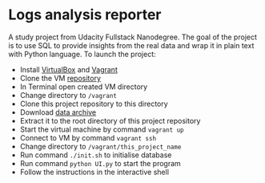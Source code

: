 # Logs analysis reporter

A study project from Udacity Fullstack Nanodegree.
The goal of the project is to use SQL to provide insights from the real data and wrap it in plain text with Python language.
To launch the project:
- Install [VirtualBox](https://www.virtualbox.org/wiki/Downloads) and [Vagrant](https://www.vagrantup.com/downloads.html)
- Clone the VM [repository](https://github.com/udacity/fullstack-nanodegree-vm)
- In Terminal open created VM directory
- Change directory to `/vagrant`
- Clone this project repository to this directory
- Download [data archive](https://d17h27t6h515a5.cloudfront.net/topher/2016/August/57b5f748_newsdata/newsdata.zip)
- Extract it to the root directory of this project repository
- Start the virtual machine by command `vagrant up`
- Connect to VM by command `vagrant ssh`
- Change directory to `/vagrant/this_project_name`
- Run command `./init.sh` to initialise database
- Run command `python UI.py` to start the program
- Follow the instructions in the interactive shell